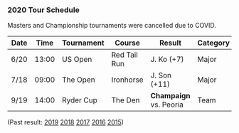 
### 2020 Tour Schedule

Masters and Championship tournaments were cancelled due to COVID.

| Date | Time  | Tournament   | Course       | Result        | Category |
|------|-------|--------------|--------------|---------------|----------|
| 6/20 | 13:00 | US Open      | Red Tail Run | J. Ko (+7)    | Major    |
| 7/18 | 09:00 | The Open     | Ironhorse    | J. Son (+11)  | Major    |
| 9/19 | 14:00 | Ryder Cup    | The Den      | **Champaign** vs. Peoria | Team     |

(Past result: [2019](../2019) [2018](../2018) [2017](../2017) [2016](../2016) [2015](../2015))
